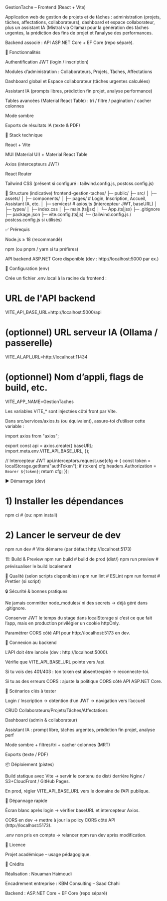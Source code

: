 GestionTache – Frontend (React + Vite)

Application web de gestion de projets et de tâches : administration (projets, tâches, affectations, collaborateurs), dashboard et espace collaborateur, plus un assistant IA (Mistral via Ollama) pour la génération des tâches urgentes, la prédiction des fins de projet et l’analyse des performances.

Backend associé : API ASP.NET Core + EF Core (repo séparé).

🚀 Fonctionnalités

Authentification JWT (login / inscription)

Modules d’administration : Collaborateurs, Projets, Tâches, Affectations

Dashboard global et Espace collaborateur (tâches urgentes calculées)

Assistant IA (prompts libres, prédiction fin projet, analyse performance)

Tables avancées (Material React Table) : tri / filtre / pagination / cacher colonnes

Mode sombre

Exports de résultats IA (texte & PDF)

🧱 Stack technique

React + Vite

MUI (Material UI) + Material React Table

Axios (intercepteurs JWT)

React Router

Tailwind CSS (présent si configuré : tailwind.config.js, postcss.config.js)

📁 Structure (indicative)
frontend-gestion-taches/
├─ public/
├─ src/
│  ├─ assets/
│  ├─ components/
│  ├─ pages/              # Login, Inscription, Accueil, Assistant IA, etc.
│  ├─ services/           # axios.ts (intercepteur JWT, baseURL)
│  ├─ types/
│  ├─ index.css
│  ├─ main.(ts|jsx)
│  └─ App.(ts|jsx)
├─ .gitignore
├─ package.json
├─ vite.config.(ts|js)
└─ (tailwind.config.js / postcss.config.js si utilisés)

✅ Prérequis

Node.js ≥ 18 (recommandé)

npm (ou pnpm / yarn si tu préfères)

API backend ASP.NET Core disponible (dev : http://localhost:5000 par ex.)

🔧 Configuration (env)

Crée un fichier .env.local à la racine du frontend :

# URL de l'API backend
VITE_API_BASE_URL=http://localhost:5000/api

# (optionnel) URL serveur IA (Ollama / passerelle)
VITE_AI_API_URL=http://localhost:11434

# (optionnel) Nom d’appli, flags de build, etc.
VITE_APP_NAME=GestionTaches


Les variables VITE_* sont injectées côté front par Vite.

Dans src/services/axios.ts (ou équivalent), assure-toi d’utiliser cette variable :

import axios from "axios";

export const api = axios.create({
  baseURL: import.meta.env.VITE_API_BASE_URL,
});

// Intercepteur JWT
api.interceptors.request.use(cfg => {
  const token = localStorage.getItem("authToken");
  if (token) cfg.headers.Authorization = `Bearer ${token}`;
  return cfg;
});

▶️ Démarrage (dev)
# 1) Installer les dépendances
npm ci       # (ou: npm install)

# 2) Lancer le serveur de dev
npm run dev  # Vite démarre (par défaut http://localhost:5173)

🏗️ Build & Preview
npm run build    # build de prod (dist/)
npm run preview  # prévisualiser le build localement

🧹 Qualité (selon scripts disponibles)
npm run lint      # ESLint
npm run format    # Prettier (si script)

🔒 Sécurité & bonnes pratiques

Ne jamais committer node_modules/ ni des secrets → déjà géré dans .gitignore.

Conserver JWT le temps du stage dans localStorage si c’est ce que fait l’app, mais en production privilégier un cookie httpOnly.

Paramétrer CORS côté API pour http://localhost:5173 en dev.

📡 Connexion au backend

L’API doit être lancée (dev : http://localhost:5000).

Vérifie que VITE_API_BASE_URL pointe vers /api.

Si tu vois des 401/403 : ton token est absent/expiré → reconnecte-toi.

Si tu as des erreurs CORS : ajuste la politique CORS côté API ASP.NET Core.

🧪 Scénarios clés à tester

Login / Inscription → obtention d’un JWT → navigation vers l’accueil

CRUD Collaborateurs/Projets/Tâches/Affectations

Dashboard (admin & collaborateur)

Assistant IA : prompt libre, tâches urgentes, prédiction fin projet, analyse perf

Mode sombre + filtres/tri + cacher colonnes (MRT)

Exports (texte / PDF)

📦 Déploiement (pistes)

Build statique avec Vite → servir le contenu de dist/ derrière Nginx / S3+CloudFront / GitHub Pages.

En prod, régler VITE_API_BASE_URL vers le domaine de l’API publique.

🐞 Dépannage rapide

Écran blanc après login → vérifier baseURL et intercepteur Axios.

CORS en dev → mettre à jour la policy CORS côté API (http://localhost:5173).

.env non pris en compte → relancer npm run dev après modification.

📜 Licence

Projet académique – usage pédagogique.

👤 Crédits

Réalisation : Nouaman Haimoudi

Encadrement entreprise : KBM Consulting – Saad Chahi

Backend : ASP.NET Core + EF Core (repo séparé)
